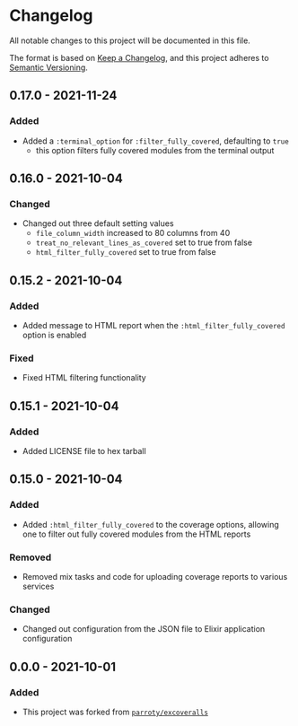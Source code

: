 # Changelog

All notable changes to this project will be documented in this file.

The format is based on [Keep a
Changelog](https://keepachangelog.com/en/1.0.0/), and this project adheres to
[Semantic Versioning](https://semver.org/spec/v2.0.0.html).

## 0.17.0 - 2021-11-24

### Added

- Added a `:terminal_option` for `:filter_fully_covered`, defaulting to `true`
    - this option filters fully covered modules from the terminal output

## 0.16.0 - 2021-10-04

### Changed

- Changed out three default setting values
    - `file_column_width` increased to 80 columns from 40
    - `treat_no_relevant_lines_as_covered` set to true from false
    - `html_filter_fully_covered` set to true from false

## 0.15.2 - 2021-10-04

### Added

- Added message to HTML report when the `:html_filter_fully_covered` option
  is enabled

### Fixed

- Fixed HTML filtering functionality

## 0.15.1 - 2021-10-04

### Added

- Added LICENSE file to hex tarball

## 0.15.0 - 2021-10-04

### Added

- Added `:html_filter_fully_covered` to the coverage options, allowing one
  to filter out fully covered modules from the HTML reports

### Removed

- Removed mix tasks and code for uploading coverage reports to various
  services

### Changed

- Changed out configuration from the JSON file to Elixir application
  configuration

## 0.0.0 - 2021-10-01

### Added

- This project was forked from
  [`parroty/excoveralls`](https://github.com/parroty/excoveralls)
